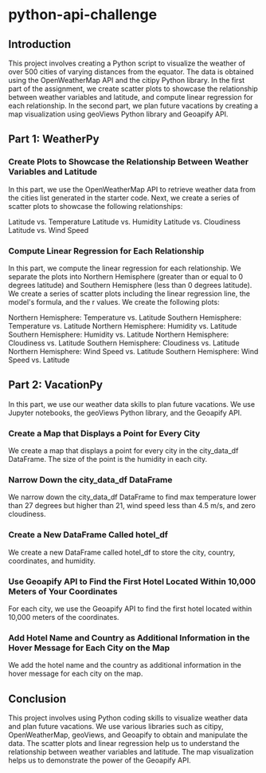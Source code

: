 # python-api-challenge
## Introduction
This project involves creating a Python script to visualize the weather of over 500 cities of varying distances from the equator. The data is obtained using the OpenWeatherMap API and the citipy Python library. In the first part of the assignment, we create scatter plots to showcase the relationship between weather variables and latitude, and compute linear regression for each relationship. In the second part, we plan future vacations by creating a map visualization using geoViews Python library and Geoapify API.

## Part 1: WeatherPy

### Create Plots to Showcase the Relationship Between Weather Variables and Latitude
In this part, we use the OpenWeatherMap API to retrieve weather data from the cities list generated in the starter code. Next, we create a series of scatter plots to showcase the following relationships:

Latitude vs. Temperature
Latitude vs. Humidity
Latitude vs. Cloudiness
Latitude vs. Wind Speed

### Compute Linear Regression for Each Relationship
In this part, we compute the linear regression for each relationship. We separate the plots into Northern Hemisphere (greater than or equal to 0 degrees latitude) and Southern Hemisphere (less than 0 degrees latitude). We create a series of scatter plots including the linear regression line, the model's formula, and the r values. We create the following plots:

Northern Hemisphere: Temperature vs. Latitude
Southern Hemisphere: Temperature vs. Latitude
Northern Hemisphere: Humidity vs. Latitude
Southern Hemisphere: Humidity vs. Latitude
Northern Hemisphere: Cloudiness vs. Latitude
Southern Hemisphere: Cloudiness vs. Latitude
Northern Hemisphere: Wind Speed vs. Latitude
Southern Hemisphere: Wind Speed vs. Latitude
## Part 2: VacationPy
In this part, we use our weather data skills to plan future vacations. We use Jupyter notebooks, the geoViews Python library, and the Geoapify API.

### Create a Map that Displays a Point for Every City
We create a map that displays a point for every city in the city_data_df DataFrame. The size of the point is the humidity in each city.


### Narrow Down the city_data_df DataFrame
We narrow down the city_data_df DataFrame to find max temperature lower than 27 degrees but higher than 21, wind speed less than 4.5 m/s, and zero cloudiness.

### Create a New DataFrame Called hotel_df
We create a new DataFrame called hotel_df to store the city, country, coordinates, and humidity.

### Use Geoapify API to Find the First Hotel Located Within 10,000 Meters of Your Coordinates
For each city, we use the Geoapify API to find the first hotel located within 10,000 meters of the coordinates.

### Add Hotel Name and Country as Additional Information in the Hover Message for Each City on the Map
We add the hotel name and the country as additional information in the hover message for each city on the map.

## Conclusion
This project involves using Python coding skills to visualize weather data and plan future vacations. We use various libraries such as citipy, OpenWeatherMap, geoViews, and Geoapify to obtain and manipulate the data. The scatter plots and linear regression help us to understand the relationship between weather variables and latitude. The map visualization helps us to demonstrate the power of the Geoapify API.
